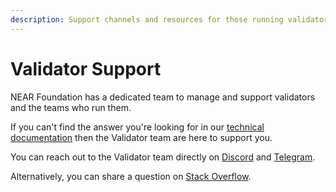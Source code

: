 ```yaml
---
description: Support channels and resources for those running validators on NEAR.
---
```


# Validator Support

NEAR Foundation has a dedicated team to manage and support validators and the teams who run them.

If you can't find the answer you're looking for in our [technical documentation](https://docs.near.org/docs/develop/node/validator/staking-and-delegation#) then the Validator team are here to support you.

You can reach out to the Validator team directly on [Discord](https://discord.gg/z4ak4hA) and [Telegram](https://t.me/near\_validators).

Alternatively, you can share a question on [Stack Overflow](https://stackoverflow.com/questions/tagged/nearprotocol).
